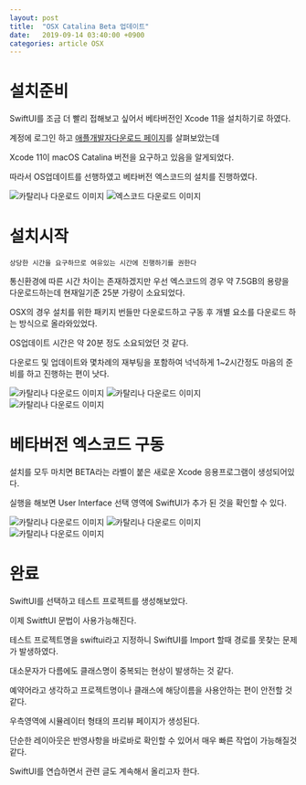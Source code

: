 ```yaml
---
layout: post
title:  "OSX Catalina Beta 업데이트"
date:   2019-09-14 03:40:00 +0900
categories: article OSX
---
```


# 설치준비
SwiftUI를 조금 더 빨리 접해보고 싶어서 베타버전인 Xcode 11을 설치하기로 하였다.

계정에 로그인 하고 [애플개발자다운로드 페이지](https://developer.apple.com/download/)를 살펴보았는데 

Xcode 11이 macOS Catalina 버전을 요구하고 있음을 알게되었다.

따라서 OS업데이트를 선행하였고 베타버전 엑스코드의 설치를 진행하였다.

![카탈리나 다운로드 이미지](https://s3.ap-northeast-2.amazonaws.com/laerdream.github.io/2019-09-14/0914image01.png)
![엑스코드 다운로드 이미지](https://s3.ap-northeast-2.amazonaws.com/laerdream.github.io/2019-09-14/0914image02.png)

# 설치시작

`상당한 시간을 요구하므로 여유있는 시간에 진행하기를 권한다` 

통신환경에 따른 시간 차이는 존재하겠지만 우선 엑스코드의 경우 약 7.5GB의 용량을 다운로드하는데 현재일기준 25분 가량이 소요되었다.

OSX의 경우 설치를 위한 패키지 번들만 다운로드하고  구동 후 개별 요소를 다운로드 하는 방식으로 올라와있었다.

OS업데이트 시간은 약 20분 정도 소요되었던 것 같다.

다운로드 및 업데이트와 몇차례의 재부팅을 포함하여 넉넉하게 1~2시간정도 마음의 준비를 하고 진행하는 편이 낫다.

![카탈리나 다운로드 이미지](https://s3.ap-northeast-2.amazonaws.com/laerdream.github.io/2019-09-14/0914image03.png)
![카탈리나 다운로드 이미지](https://s3.ap-northeast-2.amazonaws.com/laerdream.github.io/2019-09-14/0914image04.png)
![카탈리나 다운로드 이미지](https://s3.ap-northeast-2.amazonaws.com/laerdream.github.io/2019-09-14/0914image05.png)

# 베타버전 엑스코드 구동

설치를 모두 마치면 BETA라는 라벨이 붙은 새로운 Xcode 응용프로그램이 생성되어있다.

실행을 해보면 User Interface 선택 영역에 SwiftUI가 추가 된 것을 확인할 수 있다.

![카탈리나 다운로드 이미지](https://s3.ap-northeast-2.amazonaws.com/laerdream.github.io/2019-09-14/0914image06.png)
![카탈리나 다운로드 이미지](https://s3.ap-northeast-2.amazonaws.com/laerdream.github.io/2019-09-14/0914image07.png)
![카탈리나 다운로드 이미지](https://s3.ap-northeast-2.amazonaws.com/laerdream.github.io/2019-09-14/0914image08.png)

# 완료

SwiftUI를 선택하고 테스트 프로젝트를 생성해보았다.

이제 SwitftUI 문법이 사용가능해진다.

테스트 프로젝트명을 swiftui라고 지정하니 SwiftUI를 Import 할때 경로를 못찾는 문제가 발생하였다.

대소문자가 다름에도 클래스명이 중복되는 현상이 발생하는 것 같다.

예약어라고 생각하고 프로젝트명이나 클래스에 해당이름을 사용안하는 편이 안전할 것 같다.

우측영역에 시뮬레이터 형태의 프리뷰 페이지가 생성된다.

단순한 레이아웃은 반영사항을 바로바로 확인할 수 있어서 매우 빠른 작업이 가능해질것 같다.

SwiftUI를 연습하면서 관련 글도 계속해서 올리고자 한다.
